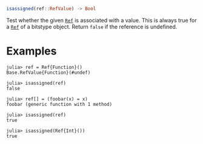 ```julia
isassigned(ref::RefValue) -> Bool
```

Test whether the given [`Ref`](@ref) is associated with a value. This is always true for a [`Ref`](@ref) of a bitstype object. Return `false` if the reference is undefined.

# Examples

```jldoctest
julia> ref = Ref{Function}()
Base.RefValue{Function}(#undef)

julia> isassigned(ref)
false

julia> ref[] = (foobar(x) = x)
foobar (generic function with 1 method)

julia> isassigned(ref)
true

julia> isassigned(Ref{Int}())
true
```
